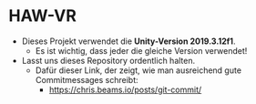 # HAW-VR

* Dieses Projekt verwendet die **Unity-Version 2019.3.12f1**.
	* Es ist wichtig, dass jeder die gleiche Version verwendet!
 *  Lasst uns dieses Repository ordentlich halten.
	 * Dafür dieser Link, der zeigt, wie man ausreichend gute Commitmessages schreibt:
		 * https://chris.beams.io/posts/git-commit/ 
